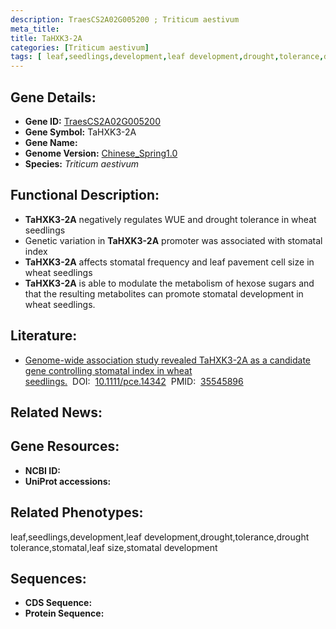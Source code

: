 ```yaml
---
description: TraesCS2A02G005200 ; Triticum aestivum
meta_title:
title: TaHXK3-2A
categories: [Triticum aestivum]
tags: [ leaf,seedlings,development,leaf development,drought,tolerance,drought tolerance,stomatal,leaf size,stomatal development ]
---
```


## Gene Details:
- **Gene ID:**	[TraesCS2A02G005200]()
- **Gene Symbol:** TaHXK3-2A
- **Gene Name:** 
- **Genome Version:** [Chinese_Spring1.0]()
- **Species:** *Triticum aestivum*

## Functional Description:
   - **TaHXK3-2A** negatively regulates WUE and drought tolerance in wheat seedlings
   - Genetic variation in **TaHXK3-2A** promoter was associated with stomatal index
   - **TaHXK3-2A** affects stomatal frequency and leaf pavement cell size in wheat seedlings
   - **TaHXK3-2A** is able to modulate the metabolism of hexose sugars and that the resulting metabolites can promote stomatal development in wheat seedlings.

## Literature:
   - [Genome-wide association study revealed TaHXK3-2A as a candidate gene controlling stomatal index in wheat seedlings.]( https://onlinelibrary.wiley.com/doi/10.1111/pce.14342)&nbsp;&nbsp;DOI:&nbsp;&nbsp;[10.1111/pce.14342](https://onlinelibrary.wiley.com/doi/10.1111/pce.14342)&nbsp;&nbsp;PMID:&nbsp;&nbsp;[35545896](https://pubmed.ncbi.nlm.nih.gov/35545896/)

## Related News:

## Gene Resources:
- **NCBI ID:** [](https://www.ncbi.nlm.nih.gov/gene/?term=)
- **UniProt accessions:** [](https://www.uniprot.org/uniprotkb//entry)

## Related Phenotypes:
leaf,seedlings,development,leaf development,drought,tolerance,drought tolerance,stomatal,leaf size,stomatal development

## Sequences:
- **CDS Sequence:**
- **Protein Sequence:**

